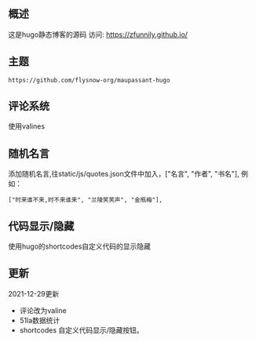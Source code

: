 ## 概述
这是hugo静态博客的源码
访问: https://zfunnily.github.io/

## 主题
```
https://github.com/flysnow-org/maupassant-hugo
```
## 评论系统
使用valines

## 随机名言
添加随机名言,往static/js/quotes.json文件中加入，["名言", "作者", "书名"], 例如：
```
["时来谁不来,时不来谁来", "兰陵笑笑声", "金瓶梅"],
```
## 代码显示/隐藏
使用hugo的shortcodes自定义代码的显示隐藏

## 更新
2021-12-29更新
* 评论改为valine
* 51la数据统计
* shortcodes 自定义代码显示/隐藏按钮。
